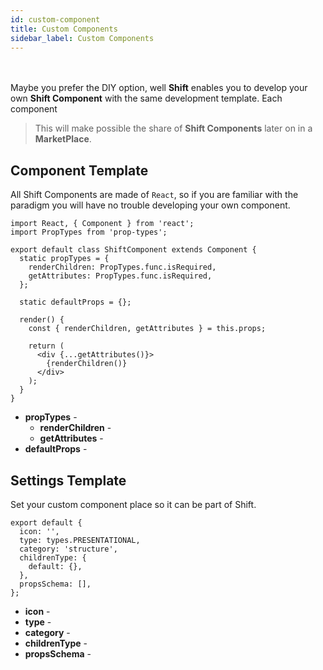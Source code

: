 ```yaml
---
id: custom-component
title: Custom Components
sidebar_label: Custom Components
---
```

<br><br>
Maybe you prefer the DIY option, well __Shift__ enables you to develop your own __Shift Component__ with the same development template.
Each component

>This will make possible the share of __Shift Components__ later on in a __MarketPlace__.



## Component Template
All Shift Components are made of `React`, so if you are familiar with the paradigm you will have no trouble developing your own component.

```
import React, { Component } from 'react';
import PropTypes from 'prop-types';

export default class ShiftComponent extends Component {
  static propTypes = {
    renderChildren: PropTypes.func.isRequired,
    getAttributes: PropTypes.func.isRequired,
  };

  static defaultProps = {};

  render() {
    const { renderChildren, getAttributes } = this.props;

    return (
      <div {...getAttributes()}>
        {renderChildren()}
      </div>
    );
  }
}
```

* __propTypes__ -
    * __renderChildren__ -
    * __getAttributes__ -
* __defaultProps__ -

## Settings Template
Set your custom component place so it can be part of Shift.

```
export default {
  icon: '',
  type: types.PRESENTATIONAL,
  category: 'structure',
  childrenType: {
    default: {},
  },
  propsSchema: [],
};
```

* __icon__ -
* __type__ -
* __category__ -
* __childrenType__ -
* __propsSchema__ -
